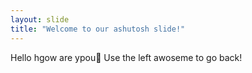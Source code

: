 ```yaml
---
layout: slide
title: "Welcome to our ashutosh slide!"
---
```

Hello hgow are ypou:tada:
Use the left awoseme to go back!
